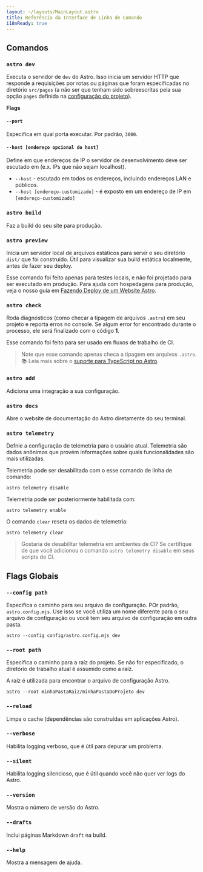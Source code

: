 ```yaml
---
layout: ~/layouts/MainLayout.astro
title: Referência da Interface de Linha de Comando
i18nReady: true
---
```


## Comandos

### `astro dev`

Executa o servidor de `dev` do Astro. Isso inicia um servidor HTTP que responde a requisições por rotas ou páginas que foram especificadas no diretório `src/pages` (a não ser que tenham sido sobreescritas pela sua opção `pages` definida na [configuração do projeto](/pt-BR/reference/configuration-reference/)).


**Flags**

#### `--port`

Especifica em qual porta executar. Por padrão, `3000`.

#### `--host [endereço opcional do host]`

Define em que endereços de IP o servidor de desenvolvimento deve ser escutado em (e.x. IPs que não sejam localhost).
- `--host` - escutado em todos os endereços, incluindo endereços LAN e públicos.
- `--host [endereço-customizado]` - é exposto em um endereço de IP em `[endereço-customizado]`

### `astro build`

Faz a build do seu site para produção.

### `astro preview`

Inicia um servidor local de arquivos estáticos para servir o seu diretório `dist/` que foi construído. Útil para visualizar sua build estática localmente, antes de fazer seu deploy.

Esse comando foi feito apenas para testes locais, e não foi projetado para ser executado em produção. Para ajuda com hospedagens para produção, veja o nosso guia em [Fazendo Deploy de um Website Astro](/pt-BR/guides/deploy/).


### `astro check`

Roda diagnósticos (como checar a tipagem de arquivos `.astro`) em seu projeto e reporta erros no console. Se algum error for encontrado durante o processo, ele será finalizado com o código **1**.

Esse comando foi feito para ser usado em fluxos de trabalho de CI.

> Note que esse comando apenas checa a tipagem em arquivos `.astro`.  
> 📚 Leia mais sobre o [suporte para TypeScript no Astro](/pt-BR/guides/typescript/).

### `astro add`

Adiciona uma integração a sua configuração.

### `astro docs`

Abre o website de documentação do Astro diretamente do seu terminal.

### `astro telemetry`

Defnie a configuração de telemetria para o usuário atual. Telemetria são dados anônimos que provém informações sobre quais funcionalidades são mais utilizadas.

Telemetria pode ser desabilitada com o esse comando de linha de comando:


```shell
astro telemetry disable
```

Telemetria pode ser posteriormente habilitada com:

```shell
astro telemetry enable
```

O comando `clear` reseta os dados de telemetria:

```shell
astro telemetry clear
```

> Gostaria de desabilitar telemetria em ambientes de CI? Se certifique de que você adicionou o comando `astro telemetry disable` em seus scripts de CI.

## Flags Globais

### `--config path`

Especifica o caminho para seu arquivo de configuração. POr padrão, `astro.config.mjs`. Use isso se você utiliza um nome diferente para o seu arquivo de configuração ou você tem seu arquivo de configuração em outra pasta.

```shell
astro --config config/astro.config.mjs dev
```

### `--root path`

Especifica o caminho para a raíz do projeto. Se não for especificado, o diretório de trabalho atual é assumido como a raíz.

A raíz é utilizada para encontrar o arquivo de configuração Astro.

```shell
astro --root minhaPastaRaiz/minhaPastaDoProjeto dev
```

### `--reload`

Limpa o cache (dependências são construídas em aplicações Astro).

### `--verbose`

Habilita logging verboso, que é útil para depurar um problema.

### `--silent`

Habilita logging silencioso, que é útil quando você não quer ver logs do Astro.

### `--version`

Mostra o número de versão do Astro.

### `--drafts`

Inclui páginas Markdown `draft` na build.

### `--help`

Mostra a mensagem de ajuda.